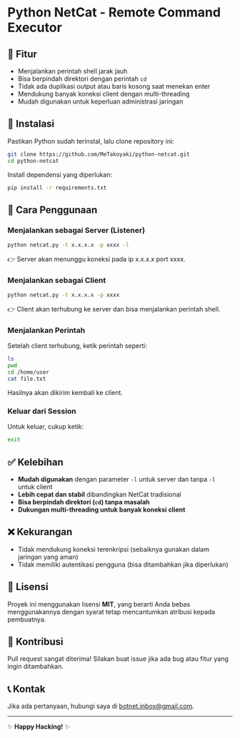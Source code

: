 # Python NetCat - Remote Command Executor

## 🚀 Fitur
- Menjalankan perintah shell jarak jauh
- Bisa berpindah direktori dengan perintah `cd`
- Tidak ada duplikasi output atau baris kosong saat menekan enter
- Mendukung banyak koneksi client dengan multi-threading
- Mudah digunakan untuk keperluan administrasi jaringan

## 📌 Instalasi
Pastikan Python sudah terinstal, lalu clone repository ini:
```bash
git clone https://github.com/MeTakoyaki/python-netcat.git
cd python-netcat
```

Install dependensi yang diperlukan:
```bash
pip install -r requirements.txt
```

## 🔧 Cara Penggunaan

### **Menjalankan sebagai Server (Listener)**
```bash
python netcat.py -t x.x.x.x -p xxxx -l
```
👉 Server akan menunggu koneksi pada ip x.x.x.x port xxxx.

### **Menjalankan sebagai Client**
```bash
python netcat.py -t x.x.x.x -p xxxx
```
👉 Client akan terhubung ke server dan bisa menjalankan perintah shell.

### **Menjalankan Perintah**
Setelah client terhubung, ketik perintah seperti:
```bash
ls
pwd
cd /home/user
cat file.txt
```
Hasilnya akan dikirim kembali ke client.

### **Keluar dari Session**
Untuk keluar, cukup ketik:
```bash
exit
```

## ✅ Kelebihan
- **Mudah digunakan** dengan parameter `-l` untuk server dan tanpa `-l` untuk client
- **Lebih cepat dan stabil** dibandingkan NetCat tradisional
- **Bisa berpindah direktori (`cd`) tanpa masalah**
- **Dukungan multi-threading untuk banyak koneksi client**

## ❌ Kekurangan
- Tidak mendukung koneksi terenkripsi (sebaiknya gunakan dalam jaringan yang aman)
- Tidak memiliki autentikasi pengguna (bisa ditambahkan jika diperlukan)

## 📜 Lisensi
Proyek ini menggunakan lisensi **MIT**, yang berarti Anda bebas menggunakannya dengan syarat tetap mencantumkan atribusi kepada pembuatnya.

## 🤝 Kontribusi
Pull request sangat diterima! Silakan buat issue jika ada bug atau fitur yang ingin ditambahkan.

## 📞 Kontak
Jika ada pertanyaan, hubungi saya di [botnet.inbox@gmail.com](mailto:botnet.inbox@gmail.com).

---
✨ **Happy Hacking!** ✨

